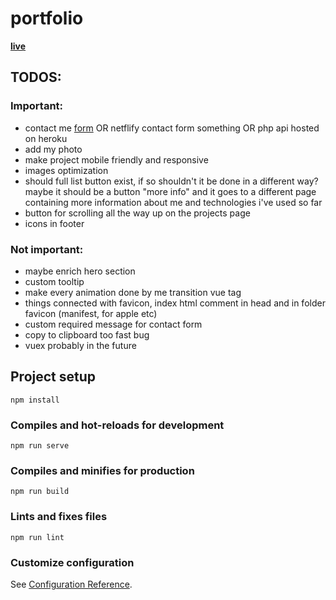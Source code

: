 # portfolio

**[live](https://maciejziemichod.github.io/portfolio/)**

## TODOS:

### Important:

- contact me [form](https://stackoverflow.com/questions/7381150/how-to-send-an-email-from-javascript) OR netflify contact form something OR php api hosted on heroku
- add my photo
- make project mobile friendly and responsive
- images optimization
- should full list button exist, if so shouldn't it be done in a different way? maybe it should be a button "more info" and it goes to a different page containing more information about me and technologies i've used so far
- button for scrolling all the way up on the projects page
- icons in footer

### Not important:

- maybe enrich hero section
- custom tooltip
- make every animation done by me transition vue tag
- things connected with favicon, index html comment in head and in folder favicon (manifest, for apple etc)
- custom required message for contact form
- copy to clipboard too fast bug
- vuex probably in the future

## Project setup

```
npm install
```

### Compiles and hot-reloads for development

```
npm run serve
```

### Compiles and minifies for production

```
npm run build
```

### Lints and fixes files

```
npm run lint
```

### Customize configuration

See [Configuration Reference](https://cli.vuejs.org/config/).
